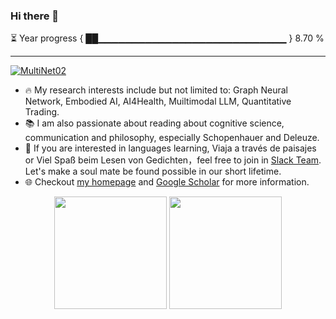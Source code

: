 ### Hi there 👋

⏳ Year progress { ██▁▁▁▁▁▁▁▁▁▁▁▁▁▁▁▁▁▁▁▁▁▁▁▁▁▁▁▁ } 8.70 %

---

<div align="center"> 
</div>
   <a href="https://github.com/MultiNet02" target="_blank"><img alt="MultiNet02" src="https://badges.pufler.dev/visits/MultiNet02/MultiNet02?logo=GitHub&label=visits&color=success&logoColor=white&style=flat-square"/></a>  
</div>

- 🔥 My research interests include but not limited to: Graph Neural Network, Embodied AI, AI4Health, Muiltimodal LLM, Quantitative Trading.
- 📚 I am also passionate about reading about cognitive science, communication and philosophy, especially Schopenhauer and Deleuze.
- 👀 If you are interested in languages learning, Viaja a través de paisajes or Viel Spaß beim Lesen von Gedichten，feel free to join in [Slack Team](). Let's make a soul mate be found possible in our short lifetime.
- 🌐 Checkout [my homepage](http://multinet02.github.io/) and [Google Scholar]() for more information.

<p align="center">
<img height="180px" src="https://github-readme-stats.vercel.app/api?username=MultiNet02&show_icons=true&theme=radical&count_private=true" />
<img height="180px" src="https://github-readme-stats.vercel.app/api/top-langs/?username=MultiNet02&layout=compact&theme=radical" />
</p>


